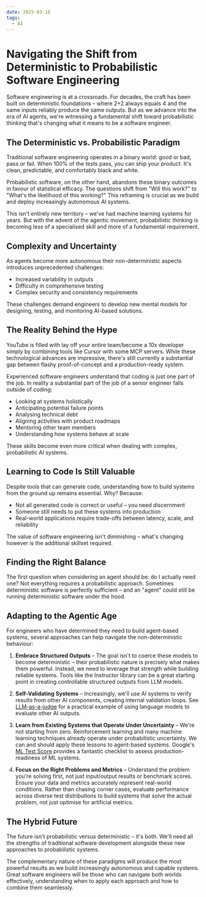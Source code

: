 ```yaml
---
date: 2025-03-16
tags:
  - AI
---
```


# Navigating the Shift from Deterministic to Probabilistic Software Engineering

Software engineering is at a crossroads. For decades, the craft has been built on deterministic foundations – where 2+2 always equals 4 and the same inputs reliably produce the same outputs. But as we advance into the era of AI agents, we're witnessing a fundamental shift toward probabilistic thinking that's changing what it means to be a software engineer.

<!-- more -->

## The Deterministic vs. Probabilistic Paradigm

Traditional software engineering operates in a binary world: good or bad, pass or fail. When 100% of the tests pass, you can ship your product. It's clean, predictable, and comfortably black and white.

Probabilistic software, on the other hand, abandons these binary outcomes in favour of statistical efficacy. The questions shift from "Will this work?" to "What's the likelihood of this working?" This reframing is crucial as we build and deploy increasingly autonomous AI systems.

This isn't entirely new territory – we've had machine learning systems for years. But with the advent of the agentic movement, probabilistic thinking is becoming less of a specialised skill and more of a fundamental requirement.

## Complexity and Uncertainty

As agents become more autonomous their non-deterministic aspects introduces unprecedented challenges:

- Increased variability in outputs
- Difficulty in comprehensive testing
- Complex security and consistency requirements

These challenges demand engineers to develop new mental models for designing, testing, and monitoring AI-based solutions.

## The Reality Behind the Hype

YouTube is filled with lay off your entire team/become a 10x developer simply by combining tools like Cursor with some MCP servers. While these technological advances are impressive, there's still currently a substantial gap between flashy proof-of-concept and a production-ready system.

Experienced software engineers understand that coding is just one part of the job. In reality a substantial part of the job of a senior engineer falls outside of coding:

- Looking at systems holistically
- Anticipating potential failure points
- Analysing technical debt
- Aligning activities with product roadmaps
- Mentoring other team members
- Understanding how systems behave at scale

These skills become even more critical when dealing with complex, probabilistic AI systems.

## Learning to Code Is Still Valuable

Despite tools that can generate code, understanding how to build systems from the ground up remains essential. Why? Because:

- Not all generated code is correct or useful – you need discernment
- Someone still needs to put these systems into production
- Real-world applications require trade-offs between latency, scale, and reliability

The value of software engineering isn't diminishing – what's changing however is the additional skillset required.

## Finding the Right Balance

The first question when considering an agent should be: do I actually need one? Not everything requires a probabilistic approach. Sometimes deterministic software is perfectly sufficient – and an "agent" could still be running deterministic software under the hood.

## Adapting to the Agentic Age

For engineers who have determined they need to build agent-based systems, several approaches can help navigate the non-deterministic behaviour:

1. **Embrace Structured Outputs** – The goal isn't to coerce these models to become deterministic – their probabilistic nature is precisely what makes them powerful. Instead, we need to leverage that strength while building reliable systems. Tools like the Instructor library can be a great starting point in creating controllable structured outputs from LLM models. 

2. **Self-Validating Systems** – Increasingly, we'll use AI systems to verify results from other AI components, creating internal validation loops. See [LLM-as-a-judge](https://huggingface.co/learn/cookbook/llm_judge) for a practical example of using language models to evaluate other AI outputs.

3. **Learn from Existing Systems that Operate Under Uncertainty** – We're not starting from zero. Reinforcement learning and many machine learning techniques already operate under probabilistic uncertainty. We can and should apply these lessons to agent-based systems. Google's [ML Test Score](https://storage.googleapis.com/gweb-research2023-media/pubtools/4156.pdf) provides a fantastic checklist to assess production-readiness of ML systems.

4. **Focus on the Right Problems and Metrics** – Understand the problem you're solving first, not just input/output results or benchmark scores. Ensure your data and metrics accurately represent real-world conditions. Rather than chasing corner cases, evaluate performance across diverse test distributions to build systems that solve the actual problem, not just optimise for artificial metrics.

## The Hybrid Future

The future isn't probabilistic versus deterministic – it's both. We'll need all the strengths of traditional software development alongside these new approaches to probabilistic systems.

The complementary nature of these paradigms will produce the most powerful results as we build increasingly autonomous and capable systems. Great software engineers will be those who can navigate both worlds effectively, understanding when to apply each approach and how to combine them seamlessly.